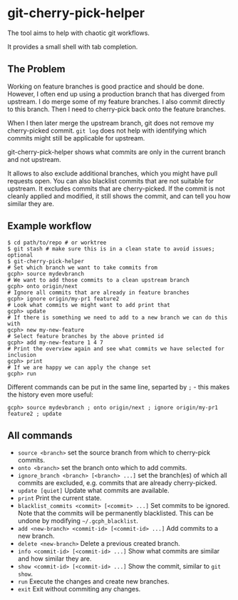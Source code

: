 # git-cherry-pick-helper

The tool aims to help with chaotic git workflows.

It provides a small shell with tab completion.

## The Problem

Working on feature branches is good practice and should be done. However, I
often end up using a production branch that has diverged from upstream.  I do
merge some of my feature branches.  I also commit directly to this branch.
Then I need to cherry-pick back onto the feature branches.

When I then later merge the upstream branch, git does not remove my
cherry-picked commit. `git log` does not help with identifying which commits
might still be applicable for upstream.

git-cherry-pick-helper shows what commits are only in the current branch and not upstream.

It allows to also exclude additional branches, which you might have pull
requests open. You can also blacklist commits that are not suitable for
upstream.  It excludes commits that are cherry-picked. If the commit is not
cleanly applied and modified, it still shows the commit, and can tell you how
similar they are.

## Example workflow

```
$ cd path/to/repo # or worktree
$ git stash # make sure this is in a clean state to avoid issues; optional
$ git-cherry-pick-helper
# Set which branch we want to take commits from
gcph> source mydevbranch
# We want to add those commits to a clean upstream branch
gcph> onto origin/next
# Ignore all commits that are already in feature branches
gcph> ignore origin/my-pr1 feature2
# Look what commits we might want to add print that
gcph> update
# If there is something we need to add to a new branch we can do this with
gcph> new my-new-feature
# Select feature branches by the above printed id
gcph> add my-new-feature 1 4 7
# Print the overview again and see what commits we have selected for inclusion
gcph> print
# If we are happy we can apply the change set
gcph> run
```

Different commands can be put in the same line, separted by `;` - this makes the history even more useful:

```
gcph> source mydevbranch ; onto origin/next ; ignore origin/my-pr1 feature2 ; update
```

## All commands

 * `source <branch>` set the source branch from which to cherry-pick commits.
 * `onto <branch>` set the branch onto which to add commits.
 * `ignore_branch <branch> [<branch> ...]` set the branch(es) of which all commits are excluded,
   e.g. commits that are already cherry-picked.
 * `update [quiet]` Update what commits are available.
 * `print` Print the current state.
 * `blacklist_commits <commit> [<commit> ...]` Set commits to be ignored. Note
   that the commits will be permanently blacklisted. This can be undone by
   modifying `~/.gcph_blacklist`.
 * `add <new-branch> <commit-id> [<commit-id> ...]` Add commits to a new
   branch.
 * `delete <new-branch>` Delete a previous created branch.
 * `info <commit-id> [<commit-id> ...]` Show what commits are similar and how
   similar they are.
 * `show <commit-id> [<commit-id> ...]` Show the commit, similar to `git show`.
 * `run` Execute the changes and create new branches.
 * `exit` Exit without commiting any changes.
 
